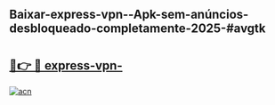 ## Baixar-express-vpn--Apk-sem-anúncios-desbloqueado-completamente-2025-#avgtk

# <h2><a href="https://ainizakaria.my?title=express-vpn-&ref=20M">🔗👉 🔴 express-vpn-</a></h2>

[![acn](https://github.com/user-attachments/assets/0f9c940e-d8b0-45ae-aac7-cd30a18b3e1c)](https://ainizakaria.my?title=express-vpn-&ref=20M)

